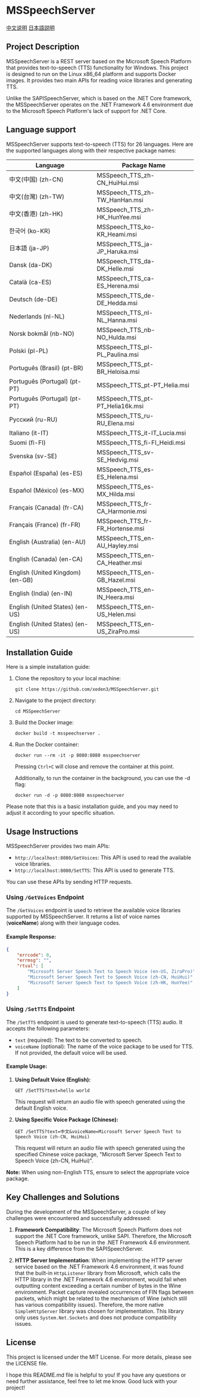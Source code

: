 # MSSpeechServer

[中文说明](#https://github.com/xeden3/MSSpeechServer/README_CN.md) [日本語説明](#https://github.com/xeden3/MSSpeechServer/README_JP.md)

## Project Description

MSSpeechServer is a REST server based on the Microsoft Speech Platform that provides text-to-speech (TTS) functionality for Windows. This project is designed to run on the Linux x86_64 platform and supports Docker images. It provides two main APIs for reading voice libraries and generating TTS.

Unlike the SAPISpeechServer, which is based on the .NET Core framework, the MSSpeechServer operates on the .NET Framework 4.6 environment due to the Microsoft Speech Platform's lack of support for .NET Core.

## Language support

MSSpeechServer supports text-to-speech (TTS) for 26 languages. Here are the supported languages along with their respective package names:

| Language | Package Name                           |
|----------|--------------------------------|
| 中文(中国) (zh-CN)    | MSSpeech_TTS_zh-CN_HuiHui.msi  |
| 中文(台灣) (zh-TW)    | MSSpeech_TTS_zh-TW_HanHan.msi  |
| 中文(香港) (zh-HK)    | MSSpeech_TTS_zh-HK_HunYee.msi  |
| 한국어 (ko-KR)    | MSSpeech_TTS_ko-KR_Heami.msi  |
| 日本語 (ja-JP)    | MSSpeech_TTS_ja-JP_Haruka.msi  |
| Dansk (da-DK)    | MSSpeech_TTS_da-DK_Helle.msi   |
| Català (ca-ES)   | MSSpeech_TTS_ca-ES_Herena.msi |
| Deutsch (de-DE)    | MSSpeech_TTS_de-DE_Hedda.msi   |
| Nederlands (nl-NL)    | MSSpeech_TTS_nl-NL_Hanna.msi   |
| Norsk bokmål (nb-NO)    | MSSpeech_TTS_nb-NO_Hulda.msi  |
| Polski (pl-PL)    | MSSpeech_TTS_pl-PL_Paulina.msi|
| Português (Brasil) (pt-BR)    | MSSpeech_TTS_pt-BR_Heloisa.msi|
| Português (Portugal) (pt-PT)    | MSSpeech_TTS_pt-PT_Helia.msi  |
| Português (Portugal) (pt-PT)    | MSSpeech_TTS_pt-PT_Helia16k.msi|
| Русский (ru-RU)    | MSSpeech_TTS_ru-RU_Elena.msi  |
| Italiano (it-IT)   |	MSSpeech_TTS_it-IT_Lucia.msi |
| Suomi (fi-FI)    | MSSpeech_TTS_fi-FI_Heidi.msi  |
| Svenska (sv-SE)    | MSSpeech_TTS_sv-SE_Hedvig.msi  |
| Español (España) (es-ES)    | MSSpeech_TTS_es-ES_Helena.msi |
| Español (México) (es-MX)    | MSSpeech_TTS_es-MX_Hilda.msi  |
| Français (Canada) (fr-CA)    | MSSpeech_TTS_fr-CA_Harmonie.msi|
| Français (France) (fr-FR)    | MSSpeech_TTS_fr-FR_Hortense.msi|
| English (Australia) (en-AU)    | MSSpeech_TTS_en-AU_Hayley.msi |
| English (Canada) (en-CA)    | MSSpeech_TTS_en-CA_Heather.msi|
| English (United Kingdom) (en-GB)    | MSSpeech_TTS_en-GB_Hazel.msi  |
| English (India) (en-IN)    | MSSpeech_TTS_en-IN_Heera.msi  |
| English (United States) (en-US)    | MSSpeech_TTS_en-US_Helen.msi  |
| English (United States) (en-US)    | MSSpeech_TTS_en-US_ZiraPro.msi|

## Installation Guide

Here is a simple installation guide:

1. Clone the repository to your local machine:
   ```
   git clone https://github.com/xeden3/MSSpeechServer.git
   ```
2. Navigate to the project directory:
   ```
   cd MSSpeechServer
   ```
3. Build the Docker image:
   ```
   docker build -t msspeechserver .
   ```
4. Run the Docker container:
   ```
   docker run --rm -it -p 8080:8080 msspeechserver
   ```
   Pressing `Ctrl+C` will close and remove the container at this point.

   Additionally, to run the container in the background, you can use the -d flag:
   ```
   docker run -d -p 8080:8080 msspeechserver
   ```
Please note that this is a basic installation guide, and you may need to adjust it according to your specific situation.

## Usage Instructions

MSSpeechServer provides two main APIs:

- `http://localhost:8080/GetVoices`: This API is used to read the available voice libraries.
- `http://localhost:8080/SetTTS`: This API is used to generate TTS.

You can use these APIs by sending HTTP requests.

### Using `/GetVoices` Endpoint

The `/GetVoices` endpoint is used to retrieve the available voice libraries supported by MSSpeechServer. It returns a list of voice names (**voiceName**) along with their language codes.

#### Example Response:

```json
{
    "errcode": 0,
    "errmsg": "",
    "rtval": [
        "Microsoft Server Speech Text to Speech Voice (en-US, ZiraPro)",
        "Microsoft Server Speech Text to Speech Voice (zh-CN, HuiHui)",
        "Microsoft Server Speech Text to Speech Voice (zh-HK, HunYee)"
    ]
}
```

### Using `/SetTTS` Endpoint

The `/SetTTS` endpoint is used to generate text-to-speech (TTS) audio. It accepts the following parameters:

- `text` (required): The text to be converted to speech.
- `voiceName` (optional): The name of the voice package to be used for TTS. If not provided, the default voice will be used.

#### Example Usage:

1. **Using Default Voice (English):**

   ```
   GET /SetTTS?text=hello world
   ```

   This request will return an audio file with speech generated using the default English voice.

2. **Using Specific Voice Package (Chinese):**

   ```
   GET /SetTTS?text=中文&voiceName=Microsoft Server Speech Text to Speech Voice (zh-CN, HuiHui)
   ```

   This request will return an audio file with speech generated using the specified Chinese voice package, "Microsoft Server Speech Text to Speech Voice (zh-CN, HuiHui)".

**Note:** When using non-English TTS, ensure to select the appropriate voice package.

## Key Challenges and Solutions

During the development of the MSSpeechServer, a couple of key challenges were encountered and successfully addressed:

1. **Framework Compatibility**: The Microsoft Speech Platform does not support the .NET Core framework, unlike SAPI. Therefore, the Microsoft Speech Platform had to be run in the .NET Framework 4.6 environment. This is a key difference from the SAPISpeechServer.

2. **HTTP Server Implementation**: When implementing the HTTP server service based on the .NET Framework 4.6 environment, it was found that the built-in `HttpListener` library from Microsoft, which calls the HTTP library in the .NET Framework 4.6 environment, would fail when outputting content exceeding a certain number of bytes in the Wine environment. Packet capture revealed occurrences of FIN flags between packets, which might be related to the mechanism of Wine (which still has various compatibility issues). Therefore, the more native `SimpleHttpServer` library was chosen for implementation. This library only uses `System.Net.Sockets` and does not produce compatibility issues.

## License

This project is licensed under the MIT License. For more details, please see the LICENSE file.

I hope this README.md file is helpful to you! If you have any questions or need further assistance, feel free to let me know. Good luck with your project!
